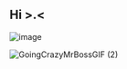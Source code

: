 ## Hi >.< 

![image](https://github.com/user-attachments/assets/a3820298-f490-47d9-b386-06da011b32aa)


![GoingCrazyMrBossGIF (2)](https://github.com/user-attachments/assets/2ed12235-64f1-4ff1-81c5-d0084653bf7e)


<!--
**Niclas-vdp/Niclas-vdp** is a ✨ _special_ ✨ repository because its `README.md` (this file) appears on your GitHub profile.

Here are some ideas to get you started:

- 🔭 I’m currently working on ...
- 🌱 I’m currently learning ...
- 👯 I’m looking to collaborate on ...
- 🤔 I’m looking for help with ...
- 💬 Ask me about ...
- 📫 How to reach me: ...
- 😄 Pronouns: ...
- ⚡ Fun fact: ...
-->
